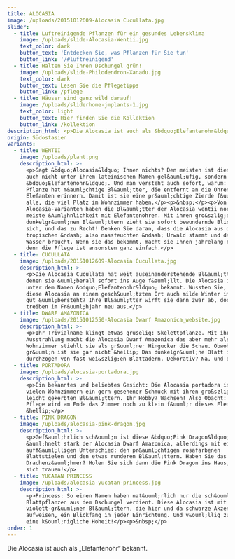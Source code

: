 ```yaml
---
title: ALOCASIA
image: /uploads/20151012609-Alocasia Cucullata.jpg
slider:
  - title: Luftreinigende Pflanzen für ein gesundes Lebensklima
    image: /uploads/slide-Alocasia-Wentii.jpg
    text_color: dark
    button_text: 'Entdecken Sie, was Pflanzen für Sie tun'
    button_link: '/#luftreinigend'
  - title: Halten Sie Ihren Dschungel grün!
    image: /uploads/slide-Philodendron-Xanadu.jpg
    text_color: dark
    button_text: Lesen Sie die Pflegetipps
    button_link: /pflege
  - title: Häuser sind ganz wild darauf!
    image: /uploads/sliderhome-jmplants-1.jpg
    text_color: light
    button_text: Hier finden Sie die Kollektion
    button_link: /kollektion
description_html: <p>Die Alocasia ist auch als &bdquo;Elefantenohr&ldquo; bekannt.</p>
origin: Südostasien
variants:
  - title: WENTII
    image: /uploads/plant.png
    description_html: >-
      <p>Sagt &bdquo;Alocasia&ldquo; Ihnen nichts? Den meisten ist diese Pflanze
      auch nicht unter ihrem lateinischen Namen gel&auml;ufig, sondern eher als
      &bdquo;Elefantenohr&ldquo;. Und man versteht auch sofort, warum: Die
      Pflanze hat m&auml;chtige Bl&auml;tter, die entfernt an die Ohren eines
      Elefanten erinnern. Damit ist sie eine pr&auml;chtige Zierde f&uuml;r
      alle, die viel Platz im Wohnzimmer haben.</p><p>&nbsp;</p><p>Von allen
      Alocasia-Varianten haben die Bl&auml;tter der Alocasia wentii noch die
      meiste &Auml;hnlichkeit mit Elefantenohren. Mit ihren gro&szlig;en, tief
      dunkelgr&uuml;nen Bl&auml;ttern zieht sie sofort bewundernde Blicke auf
      sich, und das zu Recht! Denken Sie daran, dass die Alocasia aus dem
      tropischen &ndash; also nassfeuchten &ndash; Urwald stammt und daher viel
      Wasser braucht. Wenn sie das bekommt, macht sie Ihnen jahrelang Freude,
      denn die Pflege ist ansonsten ganz einfach.</p>
  - title: CUCULLATA
    image: /uploads/20151012609-Alocasia Cucullata.jpg
    description_html: >-
      <p>Die Alocasia Cucullata hat weit auseinanderstehende Bl&auml;tter, mit
      denen sie &uuml;berall sofort ins Auge f&auml;llt. Die Alocasia ist auch
      unter dem Namen &bdquo;Elefantenohr&ldquo; bekannt. Wussten Sie, dass
      diese Alocasia an einem gesch&uuml;tzten Ort auch milde Winter im Freien
      gut &uuml;bersteht? Ihre Bl&auml;tter wirft sie dann zwar ab, doch diese
      treiben im Fr&uuml;hjahr neu aus.</p>
  - title: DWARF AMAZONICA
    image: /uploads/20151012550-Alocasia Dwarf Amazonica_website.jpg
    description_html: >-
      <p>Ihr Trivialname klingt etwas gruselig: Skelettpflanze. Mit ihrer tollen
      Ausstrahlung macht die Alocasia Dwarf Amazonica das aber mehr als wett. Im
      Wohnzimmer stiehlt sie als gr&uuml;ner Hingucker die Schau. Obwohl, ganz
      gr&uuml;n ist sie gar nicht &hellip; Das dunkelgr&uuml;ne Blatt ist
      durchzogen von fast wei&szlig;en Blattadern. Dekorativ? Na, und ob!</p>
  - title: PORTADORA
    image: /uploads/alocasia-portadora.jpg
    description_html: >-
      <p>Ein bekanntes und beliebtes Gesicht: Die Alocasia portadora ist in
      vielen Wohnzimmern ein gern gesehener Schmuck mit ihren gro&szlig;en,
      leicht gekerbten Bl&auml;ttern. Ihr Hobby? Wachsen! Also Obacht: Bei guter
      Pflege wird am Ende das Zimmer noch zu klein f&uuml;r dieses Elefantenohr
      &hellip;</p>
  - title: PINK DRAGON
    image: /uploads/alocasia-pink-dragon.jpg
    description_html: >-
      <p>Gef&auml;hrlich sch&ouml;n ist diese &bdquo;Pink Dragon&ldquo;. Sie
      &auml;hnelt stark der Alocasia Dwarf Amazonica, allerdings mit einem
      auff&auml;lligen Unterschied: den pr&auml;chtigen rosafarbenen
      Blattstielen und den etwas runderen Bl&auml;ttern. Haben Sie das Zeug zum
      Drachenz&auml;hmer? Holen Sie sich dann die Pink Dragon ins Haus, wenn Sie
      sich trauen!</p>
  - title: YUCATAN PRINCESS
    image: /uploads/alocasia-yucatan-princess.jpg
    description_html: >-
      <p>Princess: So einen Namen haben nat&uuml;rlich nur die sch&ouml;nsten
      Blattpflanzen aus dem Dschungel verdient. Diese Alocasia ist mit ihren
      violett-gr&uuml;nen Bl&auml;ttern, die hier und da schwarze Akzente
      aufweisen, ein Blickfang in jeder Einrichtung. Und v&ouml;llig zu Recht
      eine k&ouml;nigliche Hoheit!</p><p>&nbsp;</p>
order: 1
---
```



Die Alocasia ist auch als „Elefantenohr“ bekannt.